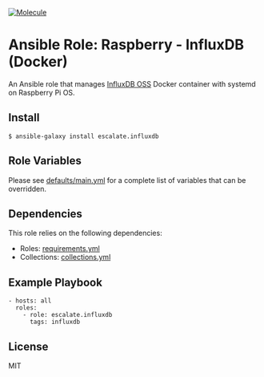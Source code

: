 [![Molecule](https://github.com/escalate/ansible-raspberry-influxdb-docker/actions/workflows/molecule.yml/badge.svg?branch=master&event=push)](https://github.com/escalate/ansible-raspberry-influxdb-docker/actions/workflows/molecule.yml)

# Ansible Role: Raspberry - InfluxDB (Docker)

An Ansible role that manages [InfluxDB OSS](https://www.influxdata.com/products/influxdb/) Docker container with systemd on Raspberry Pi OS.

## Install

```
$ ansible-galaxy install escalate.influxdb
```

## Role Variables

Please see [defaults/main.yml](https://github.com/escalate/ansible-raspberry-influxdb-docker/blob/master/defaults/main.yml) for a complete list of variables that can be overridden.

## Dependencies

This role relies on the following dependencies:

* Roles: [requirements.yml](https://github.com/escalate/ansible-raspberry-influxdb-docker/blob/master/requirements.yml)
* Collections: [collections.yml](https://github.com/escalate/ansible-raspberry-influxdb-docker/blob/master/collections.yml)

## Example Playbook

```
- hosts: all
  roles:
    - role: escalate.influxdb
      tags: influxdb
```

## License

MIT

